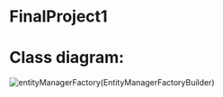 # FinalProject1

# Class diagram: 
![entityManagerFactory(EntityManagerFactoryBuilder)](https://user-images.githubusercontent.com/110477840/186624088-679b3e55-75f6-464d-b29d-b13ec749c161.png)
